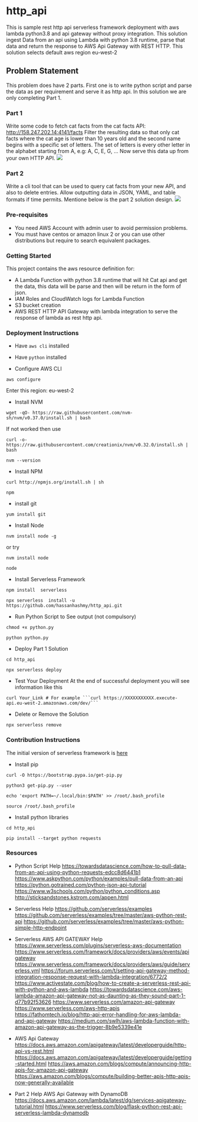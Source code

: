 # http_api
This is sample rest http api serverless framework deployment with aws lambda python3.8 and api gateway without proxy integration. This solution ingest Data from an api using Lambda with python 3.8 runtime, parse that data and return the response to AWS Api Gateway with REST HTTP. This solution selects default aws region eu-west-2


## Problem Statement
This problem does have 2 parts. First one is to write python script and parse the data as per requirement and serve it as http api. In this solution we are only completing Part 1.

### Part 1
Write some code to fetch cat facts from the cat facts API: http://158.247.202.14:4141/facts
Filter the resulting data so that only cat facts where the cat age is lower than 10 years old and the second name begins with a specific set of letters. The set of letters is every other letter in the alphabet starting from A, e.g: A, C, E, G, …
Now serve this data up from your own HTTP API.
<img src="./simplehttp_apiT.png">

### Part 2
Write a cli tool that can be used to query cat facts from your new API, and also to delete entries. Allow outputting data in JSON, YAML, and table formats if time permits.
Mentione below is the part 2 solution design.
<img src="./simplehttp_apiC.png">

### Pre-requisites

- You need AWS Account with admin user to avoid permission problems.
- You must have centos or amazon linux 2 or you can use other distributions but require to search equivalent packages.

<!-- GETTING STARTED -->
### Getting Started

This project contains the aws resource definition for:
- A Lambda Function with python 3.8 runtime that will hit Cat api and get the data, this data will be parse and then will be return in the form of json.
- IAM Roles and CloudWatch logs for Lambda Function
- S3 bucket creation
- AWS REST HTTP API Gateway with lambda integration to serve the response of lambda as rest http api.


### Deployment Instructions

- Have ```aws cli``` installed
- Have ```python``` installed

- Configure AWS CLI
```
aws configure
```
Enter this region: eu-west-2

- Install NVM
```
wget -qO- https://raw.githubusercontent.com/nvm-sh/nvm/v0.37.0/install.sh | bash
```
If not worked then use
```
curl -o- https://raw.githubusercontent.com/creationix/nvm/v0.32.0/install.sh | bash
```
```
nvm --version
```

- Install NPM
```
curl http://npmjs.org/install.sh | sh
```
```
npm
```

- install git
```
yum install git
```

- Install Node
```
nvm install node -g
```
or try
```
nvm install node
```
```
node
```

- Install Serverless Framework
```
npm install  serverless
```
```
npx serverless  install -u https://github.com/hassanhashmy/http_api.git
```

- Run Python Script to See output (not compulsory)
```
chmod +x python.py
```
```
python python.py
```

- Deploy Part 1 Solution
```
cd http_api
```
```
npx serverless deploy
```

- Test Your Deployment
At the end of successful deployment you will see information like this

```
curl Your_Link # For example ```curl https://XXXXXXXXXXX.execute-api.eu-west-2.amazonaws.com/dev/```
```    
- Delete or Remove the Solution
```
npx serverless remove
```


### Contribution Instructions
The initial version of serverless framework is [here](https://github.com/serverless/examples/tree/master/aws-python-simple-http-endpoint)

- Install pip
```
curl -O https://bootstrap.pypa.io/get-pip.py
```
```
python3 get-pip.py --user
```
```
echo 'export PATH=~/.local/bin:$PATH' >> /root/.bash_profile
```
```
source /root/.bash_profile
```

- Install python libraries
```
cd http_api
```
```
pip install --target python requests
```

### Resources

- Python Script Help
https://towardsdatascience.com/how-to-pull-data-from-an-api-using-python-requests-edcc8d6441b1
https://www.askpython.com/python/examples/pull-data-from-an-api
https://python.gotrained.com/python-json-api-tutorial
https://www.w3schools.com/python/python_conditions.asp
http://sticksandstones.kstrom.com/appen.html

- Serverless Help
https://github.com/serverless/examples
https://github.com/serverless/examples/tree/master/aws-python-rest-api
https://github.com/serverless/examples/tree/master/aws-python-simple-http-endpoint

- Serverless AWS API GATEWAY Help
https://www.serverless.com/plugins/serverless-aws-documentation
https://www.serverless.com/framework/docs/providers/aws/events/apigateway
https://www.serverless.com/framework/docs/providers/aws/guide/serverless.yml
https://forum.serverless.com/t/setting-api-gateway-method-integration-response-request-with-lambda-integration/6772/2
https://www.activestate.com/blog/how-to-create-a-serverless-rest-api-with-python-and-aws-lambda
https://towardsdatascience.com/aws-lambda-amazon-api-gateway-not-as-daunting-as-they-sound-part-1-d77b92f53626
https://www.serverless.com/amazon-api-gateway
https://www.serverless.com/aws-http-apis
https://fathomtech.io/blog/http-api-error-handling-for-aws-lambda-and-api-gateway
https://medium.com/swlh/aws-lambda-function-with-amazon-api-gateway-as-the-trigger-8b9e5339e41e


- AWS Api Gateway
https://docs.aws.amazon.com/apigateway/latest/developerguide/http-api-vs-rest.html
https://docs.aws.amazon.com/apigateway/latest/developerguide/getting-started.html
https://aws.amazon.com/blogs/compute/announcing-http-apis-for-amazon-api-gateway
https://aws.amazon.com/blogs/compute/building-better-apis-http-apis-now-generally-available

- Part 2 Help AWS Api Gateway with DynamoDB
https://docs.aws.amazon.com/lambda/latest/dg/services-apigateway-tutorial.html
https://www.serverless.com/blog/flask-python-rest-api-serverless-lambda-dynamodb

